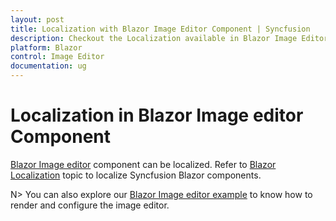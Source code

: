 ```yaml
---
layout: post
title: Localization with Blazor Image Editor Component | Syncfusion
description: Checkout the Localization available in Blazor Image Editor component in Blazor Server App and Blazor WebAssembly App.
platform: Blazor
control: Image Editor
documentation: ug
---
```



# Localization in Blazor Image editor Component

[Blazor Image editor](https://www.syncfusion.com/blazor-components/blazor-image-editor) component can be localized. Refer to [Blazor Localization](https://blazor.syncfusion.com/documentation/common/localization) topic to localize Syncfusion Blazor components.

N> You can also explore our [Blazor Image editor example](https://blazor.syncfusion.com/demos/image-editor/default-functionalities?theme=bootstrap4) to know how to render and configure the image editor.